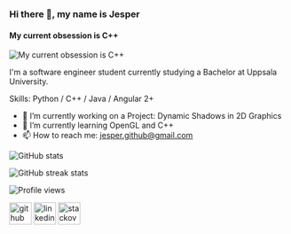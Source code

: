 ### Hi there 👋, my name is Jesper
#### My current obsession is C++
![My current obsession is C++](https://arturssmirnovs.github.io/github-profile-readme-generator/images/banner.png)

I'm a software engineer student currently studying a Bachelor at Uppsala University. 

Skills: Python / C++ / Java / Angular 2+

- 🔭 I’m currently working on a Project: Dynamic Shadows in 2D Graphics 
- 🌱 I’m currently learning OpenGL and C++ 
- 📫 How to reach me: jesper.github@gmail.com 

![GitHub stats](https://github-readme-stats.vercel.app/api?username=JesperGlas&show_icons=true)  

![GitHub streak stats](https://github-readme-streak-stats.herokuapp.com/?user=JesperGlas)  

![Profile views](https://gpvc.arturio.dev/JesperGlas)  

[<img src='https://cdn.jsdelivr.net/npm/simple-icons@3.0.1/icons/github.svg' alt='github' height='40'>](https://github.com/JesperGlas)  [<img src='https://cdn.jsdelivr.net/npm/simple-icons@3.0.1/icons/linkedin.svg' alt='linkedin' height='40'>](https://www.linkedin.com/in/jesper-glas-b51b6b198/)  [<img src='https://cdn.jsdelivr.net/npm/simple-icons@3.0.1/icons/stackoverflow.svg' alt='stackoverflow' height='40'>](https://stackoverflow.com/users/12502042/jesper)  
